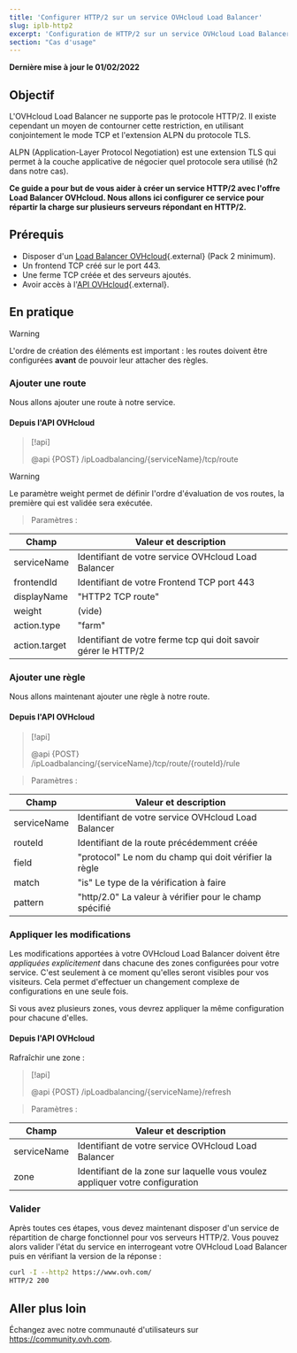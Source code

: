 ```yaml
---
title: 'Configurer HTTP/2 sur un service OVHcloud Load Balancer'
slug: iplb-http2
excerpt: 'Configuration de HTTP/2 sur un service OVHcloud Load Balancer'
section: "Cas d'usage"
---
```


**Dernière mise à jour le 01/02/2022**

## Objectif

L'OVHcloud Load Balancer ne supporte pas le protocole HTTP/2. Il existe cependant un moyen de contourner cette restriction, en utilisant conjointement le mode TCP et l'extension ALPN du protocole TLS.

ALPN (Application-Layer Protocol Negotiation) est une extension TLS qui permet à la couche applicative de négocier quel protocole sera utilisé (h2 dans notre cas).

**Ce guide a pour but de vous aider à créer un service HTTP/2 avec l'offre Load Balancer OVHcloud. Nous allons ici configurer ce service pour répartir la charge sur plusieurs serveurs répondant en HTTP/2.**

## Prérequis

- Disposer d'un [Load Balancer OVHcloud](https://www.ovh.com/fr/solutions/load-balancer/){.external} (Pack 2 minimum).
- Un frontend TCP créé sur le port 443.
- Une ferme TCP créée et des serveurs ajoutés.
- Avoir accès à l'[API OVHcloud](https://api.ovh.com/){.external}.

## En pratique

> [!warning]
>
> L'ordre de création des éléments est important : les routes doivent être configurées **avant** de pouvoir leur attacher des règles.
> 

### Ajouter une route

Nous allons ajouter une route à notre service.

#### Depuis l'API OVHcloud

> [!api]
>
> @api {POST} /ipLoadbalancing/{serviceName}/tcp/route
> 

> [!warning]
>
> Le paramètre weight permet de définir l'ordre d'évaluation de vos routes, la première qui est validée sera exécutée.
> 

> Paramètres :

|Champ|Valeur et description|
|---|---|
|serviceName|Identifiant de votre service OVHcloud Load Balancer|
|frontendId|Identifiant de votre Frontend TCP port 443|
|displayName|"HTTP2 TCP route"|
|weight|(vide)|
|action.type|"farm"|
|action.target|Identifiant de votre ferme tcp qui doit savoir gérer le HTTP/2|

### Ajouter une règle

Nous allons maintenant ajouter une règle à notre route.

#### Depuis l'API OVHcloud

> [!api]
>
> @api {POST} /ipLoadbalancing/{serviceName}/tcp/route/{routeId}/rule
> 

> Paramètres :

|Champ|Valeur et description|
|---|---|
|serviceName|Identifiant de votre service OVHcloud Load Balancer|
|routeId|Identifiant de la route précédemment créée|
|field|"protocol" Le nom du champ qui doit vérifier la règle|
|match|"is" Le type de la vérification à faire|
|pattern|"http/2.0" La valeur à vérifier pour le champ spécifié|


### Appliquer les modifications

Les modifications apportées à votre OVHcloud Load Balancer doivent être *appliquées explicitement* dans chacune des zones configurées pour votre service. C'est seulement à ce moment qu'elles seront visibles pour vos visiteurs. Cela permet d'effectuer un changement complexe de configurations en une seule fois.

Si vous avez plusieurs zones, vous devrez appliquer la même configuration pour chacune d'elles.

####  Depuis l'API OVHcloud

Rafraîchir une zone :

> [!api]
>
> @api {POST} /ipLoadbalancing/{serviceName}/refresh
> 

> Paramètres :

|Champ|Valeur et description|
|---|---|
|serviceName|Identifiant de votre service OVHcloud Load Balancer|
|zone|Identifiant de la zone sur laquelle vous voulez appliquer votre configuration|

### Valider

Après toutes ces étapes, vous devez maintenant disposer d'un service de répartition de charge fonctionnel pour vos serveurs HTTP/2. Vous pouvez alors valider l'état du service en interrogeant votre OVHcloud Load Balancer puis en vérifiant la version de la réponse :

```bash
curl -I --http2 https://www.ovh.com/
HTTP/2 200
```

## Aller plus loin

Échangez avec notre communauté d'utilisateurs sur <https://community.ovh.com>.
